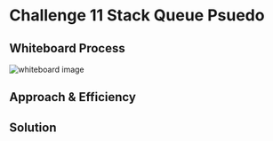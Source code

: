 # Challenge 11 Stack Queue Psuedo

## Whiteboard Process

![whiteboard image](/javascript/)

## Approach & Efficiency

## Solution

